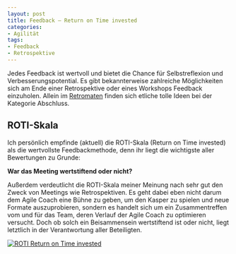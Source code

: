 ```yaml
---
layout: post
title: Feedback – Return on Time invested
categories:
- Agilität
tags:
- Feedback
- Retrospektive
---
```


Jedes Feedback ist wertvoll und bietet die Chance für Selbstreflexion und
Verbesserungspotential. Es gibt bekannterweise zahlreiche Möglichkeiten sich am
Ende einer Retrospektive oder eines Workshops Feedback einzuholen. Allein im
[Retromaten](https://retromat.org) finden sich etliche tolle Ideen bei der
Kategorie Abschluss.

## ROTI-Skala

Ich persönlich empfinde (aktuell) die ROTI-Skala (Return on Time invested) als
die wertvollste Feedbackmethode, denn ihr liegt die wichtigste aller Bewertungen
zu Grunde:

**War das Meeting wertstiftend oder nicht?**

Außerdem verdeutlicht die ROTI-Skala meiner Meinung nach sehr gut den Zweck von
Meetings wie Retrospektiven. Es geht dabei eben nicht darum dem Agile Coach eine
Bühne zu geben, um den Kasper zu spielen und neue Formate auszuprobieren,
sondern es handelt sich um ein Zusammentreffen vom und für das Team, deren
Verlauf der Agile Coach zu optimieren versucht. Doch ob solch ein Beisammensein
wertstiftend ist oder nicht, liegt letztlich in der Verantwortung aller
Beteiligten.

[![ROTI Return on Time invested]({{site.baseurl}}/assets/img/posts/flipcharts/feedback_roti.jpg)]({{site.baseurl}}/assets/img/posts/flipcharts/feedback_roti.jpg)
